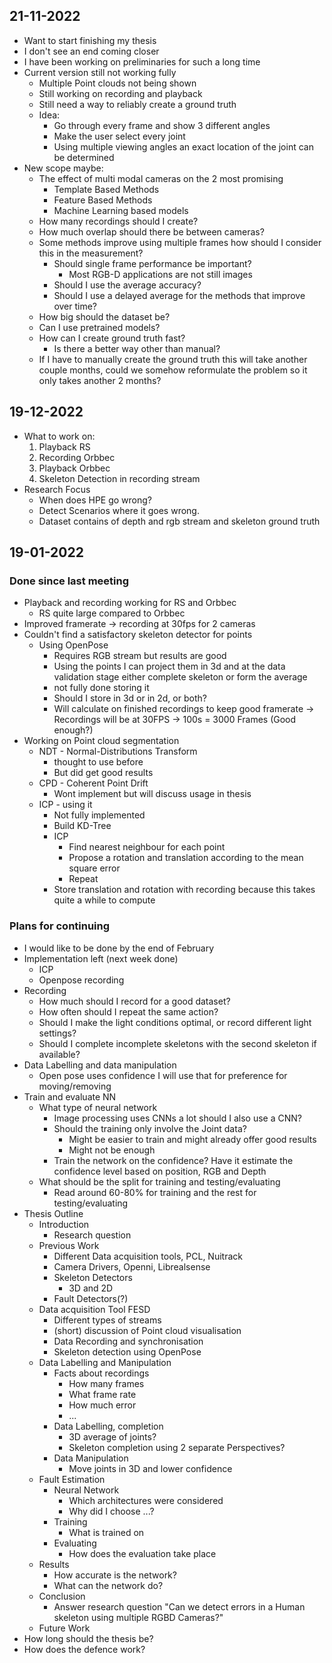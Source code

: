 
## 21-11-2022

- Want to start finishing my thesis
- I don't see an end coming closer
- I have been working on preliminaries for such a long time
- Current version still not working fully
	- Multiple Point clouds not being shown
	- Still working on recording and playback
	- Still need a way to reliably create a ground truth 
	- Idea:
		- Go through every frame and show 3 different angles
		- Make the user select every joint
		- Using multiple viewing angles an exact location of the joint can be determined
- New scope maybe:
	- The effect of multi modal cameras on the 2 most promising
		- Template Based Methods
		- Feature Based Methods
		- Machine Learning based models
	- How many recordings should I create?
	- How much overlap should there be between cameras?
	- Some methods improve using multiple frames how should I consider this in the measurement?
		- Should single frame performance be important?
			- Most RGB-D applications are not still images
		- Should I use the average accuracy?
		- Should I use a delayed average for the methods that improve over time?
	- How big should the dataset be?
	- Can I use pretrained models?
	- How can I create ground truth fast? 
		- Is there a better way other than manual?
	- If I have to manually create the ground truth this will take another couple months, could we somehow reformulate the problem so it only takes another 2 months?
 
## 19-12-2022

- What to work on:
	1. Playback RS
	2. Recording Orbbec
	3. Playback Orbbec
	4. Skeleton Detection in recording stream
- Research Focus
	- When does HPE go wrong?
	- Detect Scenarios where it goes wrong.
	- Dataset contains of depth and rgb stream and skeleton ground truth

## 19-01-2022

### Done since last meeting

- Playback and recording working for RS and Orbbec
	- RS quite large compared to Orbbec
- Improved framerate -> recording at 30fps for 2 cameras
- Couldn't find a satisfactory skeleton detector for points
	- Using OpenPose
		- Requires RGB stream but results are good
		- Using the points I can project them in 3d and at the data validation stage either complete skeleton or form the average 
		- not fully done storing it
		- Should I store in 3d or in 2d, or both?
		- Will calculate on finished recordings to keep good framerate
			  ->  Recordings will be at 30FPS -> 100s = 3000 Frames (Good enough?)
- Working on Point cloud segmentation
	- NDT - Normal-Distributions Transform
		- thought to use before 
		- But did get good results
	- CPD - Coherent Point Drift
		- Wont implement but will discuss usage in thesis
	- ICP - using it
		- Not fully implemented
		- Build KD-Tree
		- ICP
			- Find nearest neighbour for each point
			- Propose a rotation and translation according to the mean square error
			- Repeat
		- Store translation and rotation with recording because this takes quite a while to compute

### Plans for continuing

- I would like to be done by the end of February
- Implementation left (next week done)
	- ICP
	- Openpose recording
- Recording
	- How much should I record for a good dataset?
	- How often should I repeat the same action?
	- Should I make the light conditions optimal, or record different light settings?
	- Should I complete incomplete skeletons with the second skeleton if available?
- Data Labelling and data manipulation
	- Open pose uses confidence I will use that for preference for moving/removing
- Train and evaluate NN
	- What type of neural network
		- Image processing uses CNNs a lot should I also use a CNN?
		- Should the training only involve the Joint data?
			- Might be easier to train and might already offer good results
			- Might not be enough
		- Train the network on the confidence? Have it estimate the confidence level based on position, RGB and Depth
	- What should be the split for training and testing/evaluating
		- Read around 60-80% for training and the rest for testing/evaluating
- Thesis Outline
	- Introduction
		- Research question
	- Previous Work
		- Different Data acquisition tools, PCL, Nuitrack
		- Camera Drivers, Openni, Librealsense
		- Skeleton Detectors
			- 3D and 2D
		- Fault Detectors(?)
	- Data acquisition Tool FESD
		- Different types of streams
		- (short) discussion of Point cloud visualisation
		- Data Recording and synchronisation
		- Skeleton detection using OpenPose
	- Data Labelling and Manipulation
		- Facts about recordings
			- How many frames
			- What frame rate
			- How much error
			- ...
		- Data Labelling, completion
			- 3D average of joints?
			- Skeleton completion using 2 separate Perspectives?
		- Data Manipulation
			- Move joints in 3D and lower confidence
	- Fault Estimation
		- Neural Network
			- Which architectures were considered
			- Why did I choose ...?
		- Training
			- What is trained on
		- Evaluating
			- How does the evaluation take place
	- Results
		- How accurate is the network?
		- What can the network do?
	- Conclusion
		- Answer research question "Can we detect errors in a Human skeleton using multiple RGBD Cameras?"
	- Future Work
- How long should the thesis be?
- How does the defence work?